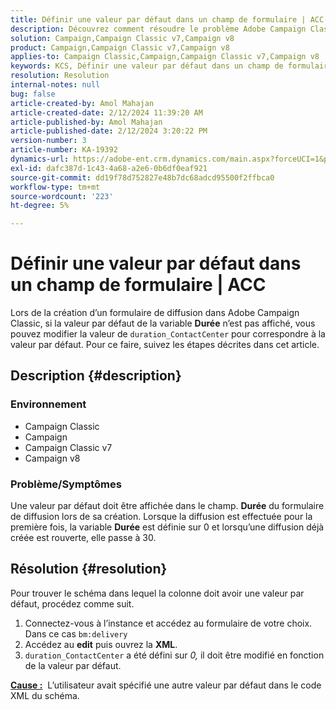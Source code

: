 ```yaml
---
title: Définir une valeur par défaut dans un champ de formulaire | ACC
description: Découvrez comment résoudre le problème Adobe Campaign Classic en raison duquel la valeur par défaut n’est pas affichée dans le champ Durée du formulaire de diffusion.
solution: Campaign,Campaign Classic v7,Campaign v8
product: Campaign,Campaign Classic v7,Campaign v8
applies-to: Campaign Classic,Campaign,Campaign Classic v7,Campaign v8
keywords: KCS, Définir une valeur par défaut dans un champ de formulaire, un champ de formulaire, ACC, Campaign, Campaign Classic, Schéma, XML
resolution: Resolution
internal-notes: null
bug: false
article-created-by: Amol Mahajan
article-created-date: 2/12/2024 11:39:20 AM
article-published-by: Amol Mahajan
article-published-date: 2/12/2024 3:20:22 PM
version-number: 3
article-number: KA-19392
dynamics-url: https://adobe-ent.crm.dynamics.com/main.aspx?forceUCI=1&pagetype=entityrecord&etn=knowledgearticle&id=e0d78559-9bc9-ee11-9079-6045bd006b4b
exl-id: dafc387d-1c43-4a68-a2e6-0b6df0eaf921
source-git-commit: dd19f78d752827e48b7dc68adcd95500f2ffbca0
workflow-type: tm+mt
source-wordcount: '223'
ht-degree: 5%

---
```


# Définir une valeur par défaut dans un champ de formulaire | ACC


Lors de la création d’un formulaire de diffusion dans Adobe Campaign Classic, si la valeur par défaut de la variable <b>Durée</b> n’est pas affiché, vous pouvez modifier la valeur de `duration_ContactCenter` pour correspondre à la valeur par défaut. Pour ce faire, suivez les étapes décrites dans cet article.

## Description {#description}


### <b>Environnement</b>

- Campaign Classic
- Campaign
- Campaign Classic v7
- Campaign v8




### <b>Problème/Symptômes</b>

Une valeur par défaut doit être affichée dans le champ. <b>Durée</b> du formulaire de diffusion lors de sa création. Lorsque la diffusion est effectuée pour la première fois, la variable <b>Durée</b> est définie sur 0 et lorsqu’une diffusion déjà créée est rouverte, elle passe à 30.


## Résolution {#resolution}


Pour trouver le schéma dans lequel la colonne doit avoir une valeur par défaut, procédez comme suit.

1. Connectez-vous à l’instance et accédez au formulaire de votre choix. Dans ce cas `bm:delivery`
2. Accédez au <b>edit</b> puis ouvrez la <b>XML</b>.
3. `duration_ContactCenter` a été défini sur *0,* il doit être modifié en fonction de la valeur par défaut.




<b><u>Cause :</u></b>  L’utilisateur avait spécifié une autre valeur par défaut dans le code XML du schéma.
